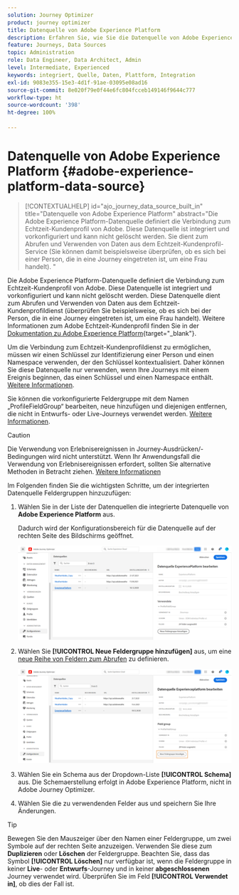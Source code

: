 ```yaml
---
solution: Journey Optimizer
product: journey optimizer
title: Datenquelle von Adobe Experience Platform
description: Erfahren Sie, wie Sie die Datenquelle von Adobe Experience Platform konfigurieren
feature: Journeys, Data Sources
topic: Administration
role: Data Engineer, Data Architect, Admin
level: Intermediate, Experienced
keywords: integriert, Quelle, Daten, Plattform, Integration
exl-id: 9083e355-15e3-4d1f-91ae-03095e08ad16
source-git-commit: 8e020f79e0f44e6fc804fcceb149146f9644c777
workflow-type: ht
source-wordcount: '398'
ht-degree: 100%

---
```


# Datenquelle von Adobe Experience Platform {#adobe-experience-platform-data-source}

>[!CONTEXTUALHELP]
>id="ajo_journey_data_source_built_in"
>title="Datenquelle von Adobe Experience Platform"
>abstract="Die Adobe Experience Platform-Datenquelle definiert die Verbindung zum Echtzeit-Kundenprofil von Adobe. Diese Datenquelle ist integriert und vorkonfiguriert und kann nicht gelöscht werden. Sie dient zum Abrufen und Verwenden von Daten aus dem Echtzeit-Kundenprofil-Service (Sie können damit beispielsweise überprüfen, ob es sich bei einer Person, die in eine Journey eingetreten ist, um eine Frau handelt). "

Die Adobe Experience Platform-Datenquelle definiert die Verbindung zum Echtzeit-Kundenprofil von Adobe. Diese Datenquelle ist integriert und vorkonfiguriert und kann nicht gelöscht werden. Diese Datenquelle dient zum Abrufen und Verwenden von Daten aus dem Echtzeit-Kundenprofildienst (überprüfen Sie beispielsweise, ob es sich bei der Person, die in eine Journey eingetreten ist, um eine Frau handelt). Weitere Informationen zum Adobe Echtzeit-Kundenprofil finden Sie in der [Dokumentation zu Adobe Experience Platform](https://experienceleague.adobe.com/docs/experience-platform/profile/home.html?lang=de){target="_blank"}.

Um die Verbindung zum Echtzeit-Kundenprofildienst zu ermöglichen, müssen wir einen Schlüssel zur Identifizierung einer Person und einen Namespace verwenden, der den Schlüssel kontextualisiert. Daher können Sie diese Datenquelle nur verwenden, wenn Ihre Journeys mit einem Ereignis beginnen, das einen Schlüssel und einen Namespace enthält. [Weitere Informationen](../building-journeys/journey.md).

Sie können die vorkonfigurierte Feldergruppe mit dem Namen „ProfileFieldGroup“ bearbeiten, neue hinzufügen und diejenigen entfernen, die nicht in Entwurfs- oder Live-Journeys verwendet werden. [Weitere Informationen](../datasource/configure-data-sources.md#define-field-groups).


>[!CAUTION]
>
>Die Verwendung von Erlebnisereignissen in Journey-Ausdrücken/-Bedingungen wird nicht unterstützt. Wenn Ihr Anwendungsfall die Verwendung von Erlebnisereignissen erfordert, sollten Sie alternative Methoden in Betracht ziehen. [Weitere Informationen](../building-journeys/exp-event-lookup.md)


Im Folgenden finden Sie die wichtigsten Schritte, um der integrierten Datenquelle Feldergruppen hinzuzufügen:

1. Wählen Sie in der Liste der Datenquellen die integrierte Datenquelle von **Adobe Experience Platform** aus.

   Dadurch wird der Konfigurationsbereich für die Datenquelle auf der rechten Seite des Bildschirms geöffnet.

   ![](assets/journey23.png)

1. Wählen Sie **[!UICONTROL Neue Feldergruppe hinzufügen]** aus, um eine [neue Reihe von Feldern zum Abrufen](../datasource/configure-data-sources.md#define-field-groups) zu definieren. 

   ![](assets/journey24.png)

1. Wählen Sie ein Schema aus der Dropdown-Liste **[!UICONTROL Schema]** aus. Die Schemaerstellung erfolgt in Adobe Experience Platform, nicht in Adobe Journey Optimizer.
1. Wählen Sie die zu verwendenden Felder aus und speichern Sie Ihre Änderungen.


>[!TIP]
>
>Bewegen Sie den Mauszeiger über den Namen einer Feldergruppe, um zwei Symbole auf der rechten Seite anzuzeigen. Verwenden Sie diese zum **Duplizieren** oder **Löschen** der Feldergruppe. Beachten Sie, dass das Symbol **[!UICONTROL Löschen]** nur verfügbar ist, wenn die Feldergruppe in keiner **Live**- oder **Entwurfs**-Journey und in keiner **abgeschlossenen** Journey verwendet wird. Überprüfen Sie im Feld **[!UICONTROL Verwendet in]**, ob dies der Fall ist.
